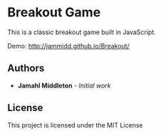 # Breakout Game

This is a classic breakout game built in JavaScript.

Demo: http://jammidd.github.io/Breakout/

## Authors

* **Jamahl Middleton** - *Initial work*

## License

This project is licensed under the MIT License

